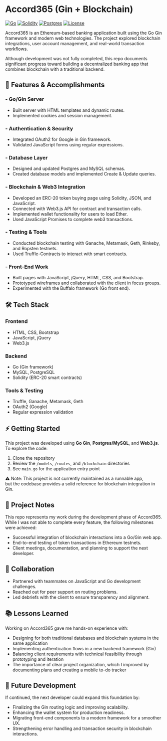 # Accord365 (Gin + Blockchain)

[![Go](https://img.shields.io/badge/go-1.20-blue?logo=go)](https://go.dev/)
[![Solidity](https://img.shields.io/badge/solidity-ERC20-363636?logo=ethereum)](https://docs.soliditylang.org/)
[![Postgres](https://img.shields.io/badge/postgres-15-blue?logo=postgresql)](https://www.postgresql.org/)
[![License](https://img.shields.io/badge/license-MIT-green)](https://opensource.org/licenses/MIT)

Accord365 is an Ethereum-based banking application built using the Go Gin framework and modern web technologies. The project explored blockchain integrations, user account management, and real-world transaction workflows.

Although development was not fully completed, this repo documents significant progress toward building a decentralized banking app that combines blockchain with a traditional backend.

## 🚀 Features & Accomplishments
### - Go/Gin Server
- Built server with HTML templates and dynamic routes.
- Implemented cookies and session management.

### - Authentication & Security
- Integrated OAuth2 for Google in Gin framework.
- Validated JavaScript forms using regular expressions.

### - Database Layer
- Designed and updated Postgres and MySQL schemas.
- Created database models and implemented Create & Update queries.

### - Blockchain & Web3 Integration
- Developed an ERC-20 token buying page using Solidity, JSON, and JavaScript.
- Connected with Web3.js API for contract and transaction calls.
- Implemented wallet functionality for users to load Ether.
- Used JavaScript Promises to complete web3 transactions.

### - Testing & Tools
- Conducted blockchain testing with Ganache, Metamask, Geth, Rinkeby, and Ropsten testnets.
- Used Truffle-Contracts to interact with smart contracts.

### - Front-End Work
- Built pages with JavaScript, jQuery, HTML, CSS, and Bootstrap.
- Prototyped wireframes and collaborated with the client in focus groups.
- Experimented with the Buffalo framework (Go front end).

## 🛠️ Tech Stack
### Frontend
- HTML, CSS, Bootstrap
- JavaScript, jQuery
- Web3.js

### Backend
- Go (Gin framework)
- MySQL, PostgreSQL
- Solidity (ERC-20 smart contracts)

### Tools & Testing
- Truffle, Ganache, Metamask, Geth
- OAuth2 (Google)
- Regular expression validation

## ⚡ Getting Started
This project was developed using **Go Gin**, **Postgres/MySQL**, and **Web3.js**.  
To explore the code:  
1. Clone the repository  
2. Review the `/models`, `/routes`, and `/blockchain` directories  
3. See `main.go` for the application entry point

⚠️ Note: This project is not currently maintained as a runnable app,  
but the codebase provides a solid reference for blockchain integration in Gin.  

## 📌 Project Notes
This repo represents my work during the development phase of Accord365. While I was not able to complete every feature, the following milestones were achieved:

- Successful integration of blockchain interactions into a Go/Gin web app.
- End-to-end testing of token transactions in Ethereum testnets.
- Client meetings, documentation, and planning to support the next developer.

## 🤝 Collaboration
- Partnered with teammates on JavaScript and Go development challenges.
- Reached out for peer support on routing problems.
- Led debriefs with the client to ensure transparency and alignment.

## 📚 Lessons Learned
Working on Accord365 gave me hands-on experience with:
- Designing for both traditional databases and blockchain systems in the same application  
- Implementing authentication flows in a new backend framework (Gin)  
- Balancing client requirements with technical feasibility through prototyping and iteration  
- The importance of clear project organization, which I improved by documenting plans and creating a mobile to-do tracker  

## 🔮 Future Development
If continued, the next developer could expand this foundation by:

- Finalizing the Gin routing logic and improving scalability.
- Enhancing the wallet system for production readiness.
- Migrating front-end components to a modern framework for a smoother UX.
- Strengthening error handling and transaction security in blockchain interactions.
